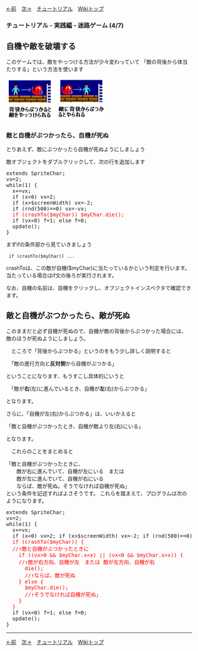 
[←前](./tr-maze03)&emsp;[次→](./tr-maze05)&emsp;[チュートリアル](./tutorial)&emsp;[Wikiトップ](./)

<title>チュートリアル - 実践編 - 迷路ゲーム (4/7) - 自機や敵を破壊する</title>

### チュートリアル - 実践編 - 迷路ゲーム (4/7)
## 自機や敵を破壊する


このゲームでは、敵をやっつける方法が少々変わっていて 「敵の背後から体当たりする」という方法を使います

![how2kill.png](./img/how2kill.png)

### 敵と自機がぶつかったら、自機が死ぬ

とりあえず、敵にぶつかったら自機が死ぬようにしましょう

敵オブジェクトをダブルクリックして、次の行を追加します

<pre>
extends SpriteChar;
vx=2;
while(1) {
  x+=vx;
  if (x<0) vx=2;
  if (x>$screenWidth) vx=-2;
  if (rnd(500)==0) vx=-vx;
  <span style="color: #f00">if (crashTo($myChar)) $myChar.die();</span>
  if (vx<0) f=1; else f=0;
  update();
}
</pre>

まずifの条件部から見ていきましょう

```
 if (crashTo($myChar)) ...
```

crashToは、この敵が自機($myChar)に当たっているかという判定を行います。  
当たっている場合はif文の後ろが実行されます。

なお、自機の名前は、自機をクリックし、オブジェクトインスペクタで確認できます。

## <span id="crashdie">敵と自機がぶつかったら、敵が死ぬ</span>

このままだと必ず自機が死ぬので、自機が敵の背後からぶつかった場合には、  
敵のほうが死ぬようにしましょう。

　ところで「背後からぶつかる」というのをもう少し詳しく説明すると

　「敵の進行方向と**反対側**から自機がぶつかる」

ということになります、もうすこし具体的にいうと

　「敵が**右**(左)に進んでいるとき、自機が**左**(右)からぶつかる」

となります。

さらに、「自機が左(右)からぶつかる」は、いいかえると

「敵と自機がぶつかったとき、自機が敵より左(右)にいる」

となります。

　これらのことをまとめると


「敵と自機がぶつかったときに、  
　　敵が右に進んでいて、自機が左にいる　または  
　　敵が左に進んでいて、自機が右にいる  
　　ならば、敵が死ぬ。そうでなければ自機が死ぬ」  
という条件を記述すればよさそうです。 これらを踏まえて、プログラムは次のようになります。 

<pre>
extends SpriteChar;
vx=2;
while(1) {
  x+=vx;
  if (x<0) vx=2; if (x>$screenWidth) vx=-2; if (rnd(500)==0) vx=-vx;
  <span style="color: #f00">if (crashTo($myChar)) {
  //↑敵と自機がぶつかったときに
    if ((vx>0 && $myChar.x&lt;x) || (vx&lt;0 && $myChar.x&gt;x)) {
    //↑敵が右方向、自機が左　または 敵が左方向、自機が右
      die();
      //↑ならば、敵が死ぬ
    } else {
      $myChar.die();
      //↑そうでなければ自機が死ぬ」
    }
  }</span>
  if (vx&lt;0) f=1; else f=0;
  update();
}
</pre>


***

[←前](./tr-maze03)&emsp;[次→](./tr-maze05)&emsp;[チュートリアル](./tutorial)&emsp;[Wikiトップ](./)
